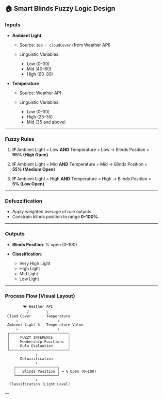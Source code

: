 
## 🏠 Smart Blinds Fuzzy Logic Design

### **Inputs**

* **Ambient Light**

  * Source: `100 - cloudCover` (from Weather API)
  * Linguistic Variables:

    * Low (0–30)
    * Mid (40–60)
    * High (60–80)

* **Temperature**

  * Source: Weather API
  * Linguistic Variables:

    * Low (0–30)
    * High (25–35)
    * Mid (35 and above)

---

### **Fuzzy Rules**

1. **IF** Ambient Light = Low **AND** Temperature = Low
   → Blinds Position = **95% (High Open)**

2. **IF** Ambient Light = Mid **AND** Temperature = Mid
   → Blinds Position = **55% (Medium Open)**

3. **IF** Ambient Light = High **AND** Temperature = High
   → Blinds Position = **5% (Low Open)**

---

### **Defuzzification**

* Apply weighted average of rule outputs.
* Constrain blinds position to range **0–100%**.

---

### **Outputs**

* **Blinds Position**: % open (0–100)
* **Classification**:

  * Very High Light
  * High Light
  * Mid Light
  * Low Light

---

### **Process Flow (Visual Layout)**

```
        🌤 Weather API
          /        \
 Cloud Cover       Temperature
     ↓                  ↓
 Ambient Light %   Temperature Value
     ↓                  ↓
 ┌───────────────────────────┐
 │     FUZZY INFERENCE       │
 │   - Membership Functions  │
 │   - Rule Evaluation       │
 └───────────────────────────┘
              ↓
       Defuzzification
              ↓
    ┌───────────────────┐
    │   Blinds Position │ → % Open (0–100)
    └───────────────────┘
              ↓
  Classification (Light Level)
```

--
